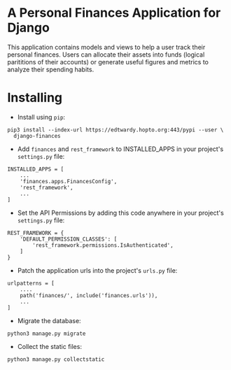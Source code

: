 # A Personal Finances Application for Django

This application contains models and views to help a user track their personal
finances. Users can allocate their assets into funds (logical parititions of
their accounts) or generate useful figures and metrics to analyze their
spending habits.

# Installing

* Install using `pip`:
```
pip3 install --index-url https://edtwardy.hopto.org:443/pypi --user \
  django-finances
```
* Add `finances` and `rest_framework` to INSTALLED\_APPS in your project's
`settings.py` file:
```
INSTALLED_APPS = [
    ...
    'finances.apps.FinancesConfig',
    'rest_framework',
    ...
]
```
* Set the API Permissions by adding this code anywhere in your project's
`settings.py` file:
```
REST_FRAMEWORK = {
    'DEFAULT_PERMISSION_CLASSES': [
        'rest_framework.permissions.IsAuthenticated',
    ]
}
```
* Patch the application urls into the project's `urls.py` file:
```
urlpatterns = [
    ....
    path('finances/', include('finances.urls')),
    ...
]
```
* Migrate the database:
```
python3 manage.py migrate
```
* Collect the static files:
```
python3 manage.py collectstatic
```
